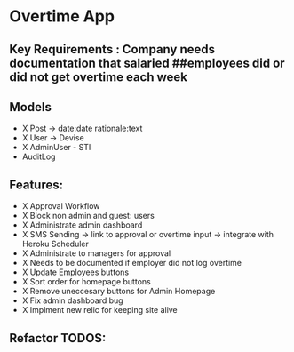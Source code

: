 # Overtime App

## Key Requirements : Company needs documentation that salaried ##employees did or did not get overtime each week

## Models

*  X Post -> date:date rationale:text
*  X User -> Devise
*  X AdminUser - STI
*    AuditLog


## Features:
* X Approval Workflow
* X Block non admin and guest: users
* X Administrate admin dashboard
* X SMS Sending -> link to approval or overtime input -> integrate with Heroku Scheduler
* X Administrate to managers for approval
* X Needs to be documented if employer did not log overtime
* X Update Employees buttons
* X Sort order for homepage buttons
* X Remove uneccesary buttons for Admin Homepage
* X Fix admin dashboard bug
* X Implment new relic for keeping site alive

## Refactor TODOS:
